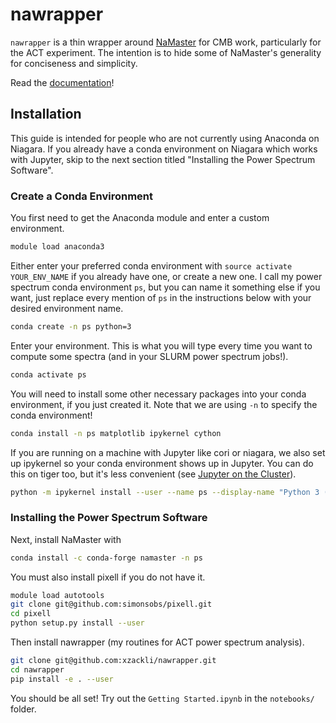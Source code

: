 # nawrapper

`nawrapper` is a thin wrapper around [NaMaster](https://github.com/LSSTDESC/NaMaster) for CMB work, particularly for the ACT experiment. The intention is to hide some of NaMaster's generality for conciseness and simplicity.

Read the [documentation](http://physics.princeton.edu/~zequnl/nawrapper/docs/build/html/index.html)!

## Installation
This guide is intended for people who are not currently using Anaconda on Niagara. If you already have a conda environment on Niagara which works with Jupyter, skip to the next section titled "Installing the Power Spectrum Software".

### Create a Conda Environment
You first need to get the Anaconda module and enter a custom environment.

```bash
module load anaconda3
```

Either enter your preferred conda environment with `source activate YOUR_ENV_NAME` if you already have one, or create a new one. I call my power spectrum conda environment `ps`, but you can name it something else if you want, just replace every mention of `ps` in the instructions below with your desired environment name.

```bash
conda create -n ps python=3
```

Enter your environment. This is what you will type every time you want to compute some spectra (and in your SLURM power spectrum jobs!).
```bash
conda activate ps
```

You will need to install some other necessary packages into your conda environment, if you just created it. Note that we are using `-n` to specify the conda environment!

```bash
conda install -n ps matplotlib ipykernel cython
```

If you are running on a machine with Jupyter like cori or niagara, we also set up ipykernel so your conda environment shows up in Jupyter. You can do this on tiger too, but it's less convenient (see [Jupyter on the Cluster](https://oncomputingwell.princeton.edu/2018/05/jupyter-on-the-cluster/)).
```bash
python -m ipykernel install --user --name ps --display-name "Python 3 (ps)"
```

### Installing the Power Spectrum Software

Next, install NaMaster with
```bash
conda install -c conda-forge namaster -n ps
```

You must also install pixell if you do not have it.

```bash
module load autotools
git clone git@github.com:simonsobs/pixell.git
cd pixell
python setup.py install --user
```

Then install nawrapper (my routines for ACT power spectrum analysis).

```bash
git clone git@github.com:xzackli/nawrapper.git
cd nawrapper
pip install -e . --user
```

You should be all set! Try out the `Getting Started.ipynb` in the `notebooks/` folder.
